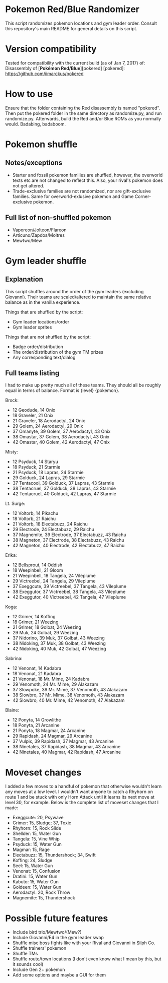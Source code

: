 # Pokemon Red/Blue Randomizer

This script randomizes pokemon locations and gym leader order. Consult this repository's main README for general details on this script.


# Version compatibility

Tested for compatibility with the current build (as of Jan 7, 2017) of:
Disassembly of [**Pokémon Red/Blue**][pokered]
[pokered]: https://github.com/iimarckus/pokered


# How to use

Ensure that the folder containing the Red disassembly is named "pokered". Then put the pokered folder in the same directory as randomize.py, and run randomize.py. Afterwards, build the Red and/or Blue ROMs as you normally would. Badabing, badaboom.


# Pokemon shuffle


## Notes/exceptions

- Starter and fossil pokemon families are shuffled, however, the overworld texts etc are not changed to reflect this. Also, your rival's pokemon does not get altered.
- Trade-exclusive families are not randomized, nor are gift-exclusive families. Same for overworld-exlusive pokemon and Game Corner-exclusive pokemon.


## Full list of non-shuffled pokemon

- Vaporeon/Jolteon/Flareon
- Articuno/Zapdos/Moltres
- Mewtwo/Mew


# Gym leader shuffle


## Explanation

This script shuffles around the order of the gym leaders (excluding Giovanni). Their teams are scaled/altered to maintain the same relative balance as in the vanilla experience. 

Things that are shuffled by the script:
- Gym leader locations/order
- Gym leader sprites

Things that are not shuffled by the script:
- Badge order/distribution
- The order/distribution of the gym TM prizes
- Any corresponding text/dialog


## Full teams listing

I had to make up pretty much all of these teams. They should all be roughly equal in terms of balance. Format is {level} {pokemon}. 

Brock:
- 12 Geodude, 14 Onix
- 18 Graveler, 21 Onix
- 21 Graveler, 18 Aerodactyl, 24 Onix
- 29 Golem, 24 Aerodactyl, 29 Onix
- 37 Omanyte, 39 Golem, 37 Aerodactyl, 43 Onix
- 38 Omastar, 37 Golem, 38 Aerodactyl, 43 Onix
- 42 Omastar, 40 Golem, 42 Aerodactyl, 47 Onix

Misty:
- 12 Psyduck, 14 Staryu
- 18 Psyduck, 21 Starmie
- 21 Psyduck, 18 Lapras, 24 Starmie
- 29 Golduck, 24 Lapras, 29 Starmie
- 37 Tentacool, 39 Golduck, 37 Lapras, 43 Starmie
- 38 Tentacruel, 37 Golduck, 38 Lapras, 43 Starmie
- 42 Tentacruel, 40 Golduck, 42 Lapras, 47 Starmie

Lt. Surge:
- 12 Voltorb, 14 Pikachu
- 18 Voltorb, 21 Raichu
- 21 Voltorb, 18 Electabuzz, 24 Raichu
- 29 Electrode, 24 Electabuzz, 29 Raichu
- 37 Magnemite, 39 Electrode, 37 Electabuzz, 43 Raichu
- 38 Magneton, 37 Electrode, 38 Electabuzz, 43 Raichu
- 42 Magneton, 40 Electrode, 42 Electabuzz, 47 Raichu

Erika:
- 12 Bellsprout, 14 Oddish
- 18 Weepinbell, 21 Gloom
- 21 Weepinbell, 18 Tangela, 24 Vileplume
- 29 Victreebel, 24 Tangela, 29 Vileplume
- 37 Exeggcute, 39 Victreebel, 37 Tangela, 43 Vileplume
- 38 Exeggutor, 37 Victreebel, 38 Tangela, 43 Vileplume
- 42 Exeggutor, 40 Victreebel, 42 Tangela, 47 Vileplume

Koga:
- 12 Grimer, 14 Koffing
- 18 Grimer, 21 Weezing
- 21 Grimer, 18 Golbat, 24 Weezing
- 29 Muk, 24 Golbat, 29 Weezing
- 37 Nidorino, 39 Muk, 37 Golbat, 43 Weezing
- 38 Nidoking, 37 Muk, 38 Golbat, 43 Weezing
- 42 Nidoking, 40 Muk, 42 Golbat, 47 Weezing

Sabrina:
- 12 Venonat, 14 Kadabra
- 18 Venonat, 21 Kadabra
- 21 Venonat, 18 Mr. Mime, 24 Kadabra
- 29 Venomoth, 24 Mr. Mime, 29 Alakazam
- 37 Slowpoke, 39 Mr. Mime, 37 Venomoth, 43 Alakazam
- 38 Slowbro, 37 Mr. Mime, 38 Venomoth, 43 Alakazam
- 42 Slowbro, 40 Mr. Mime, 42 Venomoth, 47 Alakazam

Blaine:
- 12 Ponyta, 14 Growlithe
- 18 Ponyta, 21 Arcanine
- 21 Ponyta, 18 Magmar, 24 Arcanine
- 29 Rapidash, 24 Magmar, 29 Arcanine
- 37 Vulpix, 39 Rapidash, 37 Magmar, 43 Arcanine
- 38 Ninetales, 37 Rapidash, 38 Magmar, 43 Arcanine
- 42 Ninetales, 40 Magmar, 42 Rapidash, 47 Arcanine


# Moveset changes

I added a few moves to a handful of pokemon that otherwise wouldn't learn any moves at a low level. I wouldn't want anyone to catch a Rhyhorn on route 1 and be stuck with only Horn Attack until it learns its next move at level 30, for example. Below is the complete list of moveset changes that I made:

- Exeggcute: 20, Psywave
- Grimer: 15, Sludge; 37, Toxic
- Rhyhorn: 15, Rock Slide
- Shellder: 15, Water Gun
- Tangela: 15, Vine Whip
- Psyduck: 15, Water Gun
- Magmar: 15, Rage
- Electabuzz: 15, Thundershock; 34, Swift
- Koffing: 24, Sludge
- Seel: 15, Water Gun
- Venonat: 15, Confusion
- Dratini: 15, Water Gun
- Kabuto: 15, Water Gun
- Goldeen: 15, Water Gun
- Aerodactyl: 20, Rock Throw
- Magnemite: 15, Thundershock


# Possible future features

- Include bird trio/Mewtwo/(Mew?)
- Include Giovanni/E4 in the gym leader swap
- Shuffle misc boss fights like with your Rival and Giovanni in Silph Co.
- Shuffle trainers' pokemon
- Shuffle TMs
- Shuffle route/town locations (I don't even know what I mean by this, but it sounds cool)
- Include Gen 2+ pokemon
- Add some options and maybe a GUI for them

